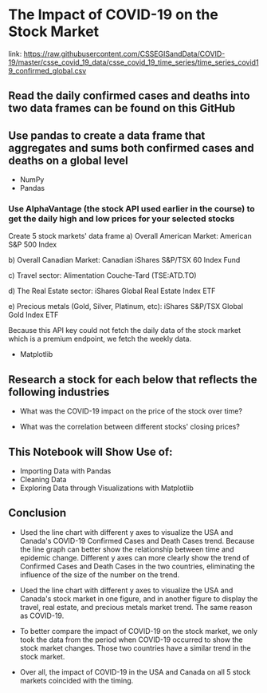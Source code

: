 # The Impact of COVID-19 on the Stock Market
link: https://raw.githubusercontent.com/CSSEGISandData/COVID-19/master/csse_covid_19_data/csse_covid_19_time_series/time_series_covid19_confirmed_global.csv

## Read the daily confirmed cases and deaths into two data frames can be found on this GitHub
## Use pandas to create a data frame that aggregates and sums both confirmed cases and deaths on a global level
- NumPy
- Pandas
### Use AlphaVantage (the stock API used earlier in the course) to get the daily high and low prices for your selected stocks
Create 5 stock markets' data frame
a) Overall American Market: American S&P 500 Index

b) Overall Canadian Market: Canadian iShares S&P/TSX 60 Index Fund

c) Travel sector: Alimentation Couche-Tard (TSE:ATD.TO)

d) The Real Estate sector: iShares Global Real Estate Index ETF

e) Precious metals (Gold, Silver, Platinum, etc): iShares S&P/TSX Global Gold Index ETF

Because this API key could not fetch the daily data of the stock market which is a premium endpoint, we fetch the weekly data.


- Matplotlib

## Research a stock for each below that reflects the following industries
- What was the COVID-19 impact on the price of the stock over time?

- What was the correlation between different stocks' closing prices?

## This Notebook will Show Use of:

- Importing Data with Pandas
- Cleaning Data
- Exploring Data through Visualizations with Matplotlib

## Conclusion

- Used the line chart with different y axes to visualize the USA and Canada's COVID-19 Confirmed Cases and Death Cases trend. Because the line graph can better show the relationship between time and epidemic change. Different y axes can more clearly show the trend of Confirmed Cases and Death Cases in the two countries, eliminating the influence of the size of the number on the trend.

- Used the line chart with different y axes to visualize the USA and Canada's stock market in one figure, and in another figure to display the travel, real estate, and precious metals market trend. The same reason as COVID-19.

- To better compare the impact of COVID-19 on the stock market, we only took the data from the period when COVID-19 occurred to show the stock market changes. Those two countries have a similar trend in the stock market.

- Over all, the impact of COVID-19 in the USA and Canada on all 5 stock markets coincided with the timing.
